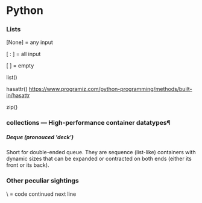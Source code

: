 # Python

### Lists 

[None] = any input 

[ : ] = all input

[ ] = empty

list()



hasattr()
https://www.programiz.com/python-programming/methods/built-in/hasattr

zip()

### collections — High-performance container datatypes¶

##### Deque (pronouced 'deck') 
Short for double-ended queue. They are sequence (list-like) containers with dynamic sizes that can be expanded or contracted on both ends (either its front or its back).





### Other peculiar sightings 

\ = code continued next line
